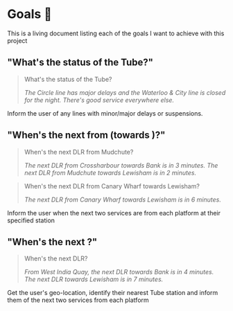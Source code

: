 # Goals 🎯

This is a living document listing each of the goals I want to achieve with this project

## "What's the status of the Tube?"

> What's the status of the Tube?
>
> *The Circle line has major delays and the Waterloo & City line is closed for the night. There's good service everywhere else.*

Inform the user of any lines with minor/major delays or suspensions.

## "When's the next <service> from <station> (towards <station>)?"

> When's the next DLR from Mudchute?
>
> *The next DLR from Crossharbour towards Bank is in 3 minutes. The next DLR from Mudchute towards Lewisham is in 2 minutes.*

> When's the next DLR from Canary Wharf towards Lewisham?
>
> *The next DLR from Canary Wharf towards Lewisham is in 6 minutes.*

Inform the user when the next two services are from each platform at their specified station

## "When's the next <service>?"

> When's the next DLR?
>
> *From West India Quay, the next DLR towards Bank is in 4 minutes. The next DLR towards Lewisham is in 7 minutes.*

Get the user's geo-location, identify their nearest Tube station and inform them of the next two services from each platform